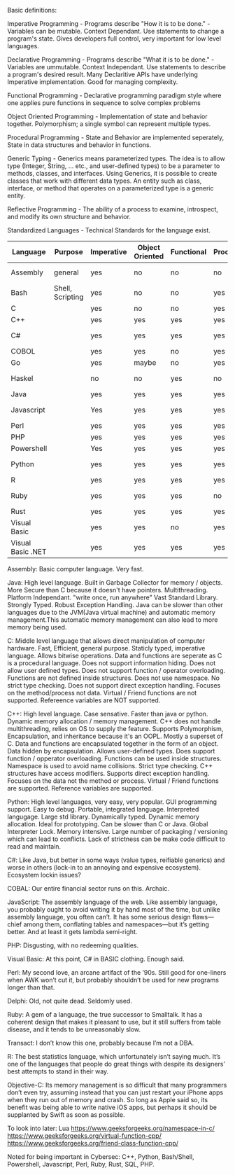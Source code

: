 Basic definitions:

Imperative Programming - Programs describe "How it is to be done." - Variables can be mutable. Context Dependant. Use statements to change a program's state. Gives developers full control, very important for low level languages.

Declarative Programming - Programs describe "What it is to be done." - Variables are ummutable. Context Independant. Use statements to describe a program's desired result. Many Declaritive APIs have underlying Imperative implementation. Good for managing complexity.

Functional Programming - Declarative programming paradigm style where one applies pure functions in sequence to solve complex problems

Object Oriented Programming - Implementation of state and behavior together. Polymorphism; a single symbol can represent multiple types.

Procedural Programming - State and Behavior are implemented seperately, State in data structures and behavior in functions. 

Generic Typing - Generics means parameterized types. The idea is to allow type (Integer, String, … etc., and user-defined types) to be a parameter to methods, classes, and interfaces. Using Generics, it is possible to create classes that work with different data types. An entity such as class, interface, or method that operates on a parameterized type is a generic entity.

Reflective Programming - The ability of a process to examine, introspect, and modify its own structure and behavior.

Standardized Languages - Technical Standards for the language exist.

| Language | Purpose | Imperative | Object Oriented | Functional | Procedural | Generic | Reflective | Standardized | Other paradigms |
|----------|---------|------------|-----------------|------------|------------|---------|------------|--------------|-----------------|
| Assembly | general | yes | no | no | no | no | no | yes | Highly specific |
| Bash | Shell, Scripting | yes | no | no | yes | no | no | optional | no |
| C | | yes | no | no | yes | no | no | yes | n\a |
| C++ | | yes | yes | yes | yes | yes | no | yes | n\a |
| C# | | yes | yes | yes | yes | yes | yes | yes | Structured, Concurrent |
| COBOL | | yes | yes | no | yes | no | no | yes | n\a |
| Go |  | yes | maybe | no | yes | yes | yes | sorta | concurrent |
| Haskel |  | no | no | yes | no | yes | no | yes | Lazy Evaluation |
| Java |  | yes | yes | yes | yes | yes | yes | sorta | concurrent |
| Javascript |  | Yes | yes | yes | yes | no | yes | yes | prototype based |
| Perl |  | yes | yes | yes | yes | yes | yes | no | n\a |
| PHP |  | yes | yes | yes | yes | no | yes | sorta | n\a |
| Powershell |   | Yes | yes | yes | yes | no | yes | no | pipeline |
| Python |  | yes | yes | yes | yes | yes | yes | sorta | aspect oriented |
| R |  | yes | yes | yes | yes | no | yes | no | n\a |
| Ruby |  | yes | yes | yes | no | no | yes | yes | aspect oriented |
| Rust |  | yes | yes | yes | yes | yes | no | no | concurrent |
| Visual Basic |  | yes | yes | no | yes | yes | no | no | Component Oriented |
| Visual Basic .NET |  | yes | yes | yes | yes | yes | yes | no | Structured, Concurrent |

Assembly: Basic computer language. Very fast. 

Java: High level language. Built in Garbage Collector for memory / objects. More Secure than C because it doesn't have pointers. Multithreading. Platform Independant. "write once, run anywhere" Vast Standard Library. Strongly Typed. Robust Exception Handling. Java can be slower than other languages due to the JVM(Java virtual machine) and automatic memory management.This automatic memory management can also lead to more memory being used. 

C: Middle level language that allows direct manipulation of computer hardware. Fast, Efficient, general purpose. Staticly typed, imperative language. Allows bitwise operations. Data and functions are seperate as C is a procedural language. Does not support information hiding. Does not allow user defined types. Does not support function / operator overloading. Functions are not defined inside structures. Does not use namespace. No strict type checking. Does not support direct exception handling. Focuses on the method/process not data. Virtual /  Friend functions are not supported. Refereence variables are NOT supported.

C++: High level language. Case sensative. Faster than java or python. Dynamic memory allocation / memory management. C++ does not handle multithreading, relies on OS to supply the feature. Supports Polymorphism, Encapsulation, and inheritance because it's an OOPL. Mostly a superset of C. Data and functions are encapsulated together in the form of an object. Data hidden by encapsulation. Allows user-defined types. Does support function / opperator overloading. Functions can be used inside structures. Namespace is used to avoid name collisions. Strict type checking. C++ structures have access modifiers. Supports direct exception handling. Focuses on the data not  the method or process. Virtual /  Friend functions are supported. Reference variables are supported.

Python: High level languages, very easy, very popular. GUI programming support. Easy to debug. Portable, integrated language. Interpreted langugage. Large std library. Dynamically typed. Dynamic memory allocation. Ideal for prototyping. Can be slower than C or Java. Global Interpreter Lock. Memory intensive. Large number of packaging / versioning which can lead to conflicts. Lack of strictness can be make code difficult to read and maintain. 

C#: Like Java, but better in some ways (value types, reifiable generics) and worse in others (lock-in to an annoying and expensive ecosystem). Ecosystem lockin issues?

COBAL: Our entire financial sector runs on this. Archaic.

JavaScript: The assembly language of the web. Like assembly language, you probably ought to avoid writing it by hand most of the time, but unlike assembly language, you often can’t. It has some serious design flaws—chief among them, conflating tables and namespaces—but it’s getting better. And at least it gets lambda semi-right.

PHP: Disgusting, with no redeeming qualities.

Visual Basic: At this point, C# in BASIC clothing. Enough said.

Perl: My second love, an arcane artifact of the ’90s. Still good for one-liners when AWK won’t cut it, but probably shouldn’t be used for new programs longer than that.

Delphi: Old, not quite dead. Seldomly used.

Ruby: A gem of a language, the true successor to Smalltalk. It has a coherent design that makes it pleasant to use, but it still suffers from table disease, and it tends to be unreasonably slow.

Transact: I don’t know this one, probably because I’m not a DBA.

R: The best statistics language, which unfortunately isn’t saying much. It’s one of the languages that people do great things with despite its designers’ best attempts to stand in their way.


Objective-C: Its memory management is so difficult that many programmers don’t even try, assuming instead that you can just restart your iPhone apps when they run out of memory and crash. So long as Apple said so, its benefit was being able to write native iOS apps, but perhaps it should be supplanted by Swift as soon as possible.

To look into later:
Lua
https://www.geeksforgeeks.org/namespace-in-c/
https://www.geeksforgeeks.org/virtual-function-cpp/
https://www.geeksforgeeks.org/friend-class-function-cpp/

Noted for being important in Cybersec: C++, Python, Bash/Shell, Powershell, Javascript, Perl, Ruby, Rust, SQL, PHP.


